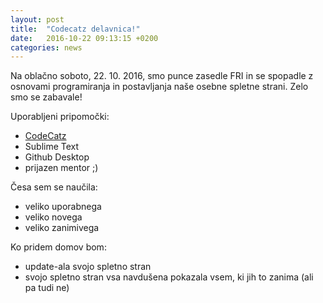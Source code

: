 ```yaml
---
layout: post
title:  "Codecatz delavnica!"
date:   2016-10-22 09:13:15 +0200
categories: news
---
```

Na oblačno soboto, 22. 10. 2016, smo punce zasedle FRI in se spopadle z osnovami programiranja in postavljanja naše osebne spletne strani. Zelo smo se zabavale! 

Uporabljeni pripomočki:
- [CodeCatz](http://codecatz.org)
- Sublime Text
- Github Desktop
- prijazen mentor ;)

Česa sem se naučila:
- veliko uporabnega
- veliko novega
- veliko zanimivega

Ko pridem domov bom:
- update-ala svojo spletno stran
- svojo spletno stran vsa navdušena pokazala vsem, ki jih to zanima (ali pa tudi ne)